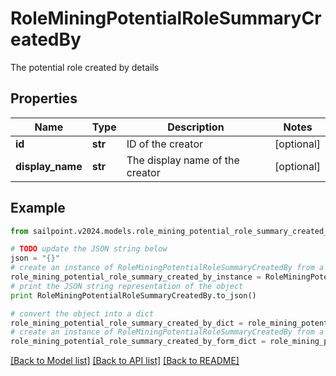# RoleMiningPotentialRoleSummaryCreatedBy

The potential role created by details

## Properties

Name | Type | Description | Notes
------------ | ------------- | ------------- | -------------
**id** | **str** | ID of the creator | [optional] 
**display_name** | **str** | The display name of the creator | [optional] 

## Example

```python
from sailpoint.v2024.models.role_mining_potential_role_summary_created_by import RoleMiningPotentialRoleSummaryCreatedBy

# TODO update the JSON string below
json = "{}"
# create an instance of RoleMiningPotentialRoleSummaryCreatedBy from a JSON string
role_mining_potential_role_summary_created_by_instance = RoleMiningPotentialRoleSummaryCreatedBy.from_json(json)
# print the JSON string representation of the object
print RoleMiningPotentialRoleSummaryCreatedBy.to_json()

# convert the object into a dict
role_mining_potential_role_summary_created_by_dict = role_mining_potential_role_summary_created_by_instance.to_dict()
# create an instance of RoleMiningPotentialRoleSummaryCreatedBy from a dict
role_mining_potential_role_summary_created_by_form_dict = role_mining_potential_role_summary_created_by.from_dict(role_mining_potential_role_summary_created_by_dict)
```
[[Back to Model list]](../README.md#documentation-for-models) [[Back to API list]](../README.md#documentation-for-api-endpoints) [[Back to README]](../README.md)



